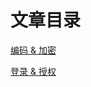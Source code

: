 # 文章目录

[编码 & 加密](http://king.kaiyanky2.com/#/user/blog/details/182cf53232ff325d10a62d7177638c78)

[登录 & 授权](http://king.kaiyanky2.com/#/user/blog/details/182cf53232ff325d10a62d7177638c78)
